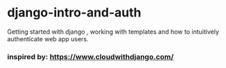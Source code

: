 # django-intro-and-auth
Getting started with django , working with templates and how to intuitively authenticate web app users.
### **inspired by: https://www.cloudwithdjango.com/**
